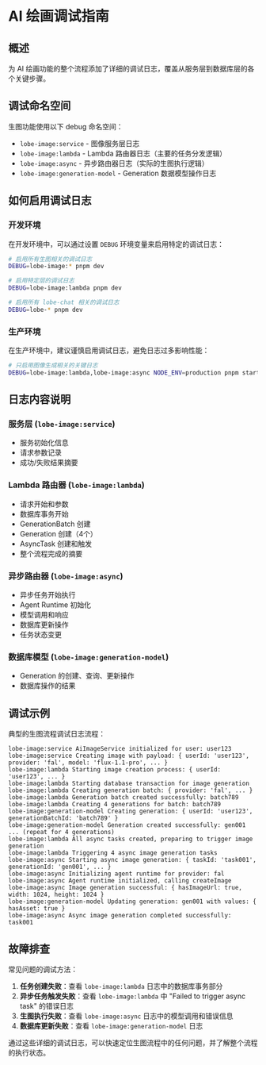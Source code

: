 # AI 绘画调试指南

## 概述

为 AI 绘画功能的整个流程添加了详细的调试日志，覆盖从服务层到数据库层的各个关键步骤。

## 调试命名空间

生图功能使用以下 debug 命名空间：

- `lobe-image:service` - 图像服务层日志
- `lobe-image:lambda` - Lambda 路由器日志（主要的任务分发逻辑）
- `lobe-image:async` - 异步路由器日志（实际的生图执行逻辑）
- `lobe-image:generation-model` - Generation 数据模型操作日志

## 如何启用调试日志

### 开发环境

在开发环境中，可以通过设置 `DEBUG` 环境变量来启用特定的调试日志：

```bash
# 启用所有生图相关的调试日志
DEBUG=lobe-image:* pnpm dev

# 启用特定层的调试日志
DEBUG=lobe-image:lambda pnpm dev

# 启用所有 lobe-chat 相关的调试日志
DEBUG=lobe-* pnpm dev
```

### 生产环境

在生产环境中，建议谨慎启用调试日志，避免日志过多影响性能：

```bash
# 只启用图像生成相关的关键日志
DEBUG=lobe-image:lambda,lobe-image:async NODE_ENV=production pnpm start
```

## 日志内容说明

### 服务层 (`lobe-image:service`)

- 服务初始化信息
- 请求参数记录
- 成功/失败结果摘要

### Lambda 路由器 (`lobe-image:lambda`)

- 请求开始和参数
- 数据库事务开始
- GenerationBatch 创建
- Generation 创建（4个）
- AsyncTask 创建和触发
- 整个流程完成的摘要

### 异步路由器 (`lobe-image:async`)

- 异步任务开始执行
- Agent Runtime 初始化
- 模型调用和响应
- 数据库更新操作
- 任务状态变更

### 数据库模型 (`lobe-image:generation-model`)

- Generation 的创建、查询、更新操作
- 数据库操作的结果

## 调试示例

典型的生图流程调试日志流程：

```
lobe-image:service AiImageService initialized for user: user123
lobe-image:service Creating image with payload: { userId: 'user123', provider: 'fal', model: 'flux-1.1-pro', ... }
lobe-image:lambda Starting image creation process: { userId: 'user123', ... }
lobe-image:lambda Starting database transaction for image generation
lobe-image:lambda Creating generation batch: { provider: 'fal', ... }
lobe-image:lambda Generation batch created successfully: batch789
lobe-image:lambda Creating 4 generations for batch: batch789
lobe-image:generation-model Creating generation: { userId: 'user123', generationBatchId: 'batch789' }
lobe-image:generation-model Generation created successfully: gen001
... (repeat for 4 generations)
lobe-image:lambda All async tasks created, preparing to trigger image generation
lobe-image:lambda Triggering 4 async image generation tasks
lobe-image:async Starting async image generation: { taskId: 'task001', generationId: 'gen001', ... }
lobe-image:async Initializing agent runtime for provider: fal
lobe-image:async Agent runtime initialized, calling createImage
lobe-image:async Image generation successful: { hasImageUrl: true, width: 1024, height: 1024 }
lobe-image:generation-model Updating generation: gen001 with values: { hasAsset: true }
lobe-image:async Async image generation completed successfully: task001
```

## 故障排查

常见问题的调试方法：

1. **任务创建失败**：查看 `lobe-image:lambda` 日志中的数据库事务部分
2. **异步任务触发失败**：查看 `lobe-image:lambda` 中 "Failed to trigger async task" 的错误日志
3. **生图执行失败**：查看 `lobe-image:async` 日志中的模型调用和错误信息
4. **数据库更新失败**：查看 `lobe-image:generation-model` 日志

通过这些详细的调试日志，可以快速定位生图流程中的任何问题，并了解整个流程的执行状态。
